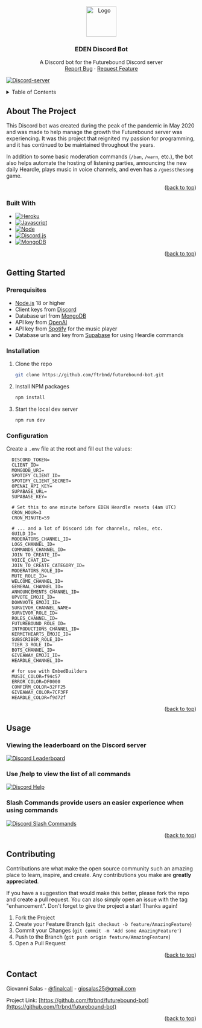 <!-- Improved compatibility of back to top link: See: https://github.com/othneildrew/Best-README-Template/pull/73 -->

<a name="readme-top"></a>

<!--
*** Thanks for checking out the Best-README-Template. If you have a suggestion
*** that would make this better, please fork the repo and create a pull request
*** or simply open an issue with the tag "enhancement".
*** Don't forget to give the project a star!
*** Thanks again! Now go create something AMAZING! :D
-->

<!-- PROJECT LOGO -->
<br />
<div align="center">
  <a href="https://github.com/ftrbnd/futurebound-bot">
    <img src="https://i.imgur.com/rQmm1FM.png" alt="Logo" width="80" height="80">
  </a>
<h3 align="center">EDEN Discord Bot</h3>
  <p align="center">
    A Discord bot for the Futurebound Discord server
    <br />
    <a href="https://github.com/ftrbnd/futurebound-bot/issues">Report Bug</a>
    ·
    <a href="https://github.com/ftrbnd/futurebound-bot/issues">Request Feature</a>
  </p>
</div>

[![Discord-server][Discord-server]][Server-link]

<!-- TABLE OF CONTENTS -->
<details>
  <summary>Table of Contents</summary>
  <ol>
    <li>
      <a href="#about-the-project">About The Project</a>
      <ul>
        <li><a href="#built-with">Built With</a></li>
      </ul>
    </li>
    <li>
      <a href="#getting-started">Getting Started</a>
      <ul>
        <li><a href="#prerequisites">Prerequisites</a></li>
        <li><a href="#installation">Installation</a></li>
        <li><a href="#configuration">Configuration</a></li>
      </ul>
    </li>
    <li><a href="#usage">Usage</a></li>
    <li><a href="#contributing">Contributing</a></li>
    <li><a href="#contact">Contact</a></li>
  </ol>
</details>

<!-- ABOUT THE PROJECT -->

## About The Project

This Discord bot was created during the peak of the pandemic in May 2020 and was made to help manage the growth the Futurebound server was experiencing. It was this project that reignited my passion
for programming, and it has continued to be maintained throughout the years.

In addition to some basic moderation commands (`/ban`, `/warn`, etc.), the bot also helps automate the hosting of listening parties, announcing the new daily Heardle, plays music in voice channels,
and even has a `/guessthesong` game.

<p align="right">(<a href="#readme-top">back to top</a>)</p>

### Built With

- [![Heroku][Heroku]][Heroku-url]
- [![Javascript][Javascript]][Javascript-url]
- [![Node][Node.js]][Node-url]
- [![Discord.js][Discord.js]][DiscordJs-url]
- [![MongoDB][Mongodb]][MongoDb-url]

<p align="right">(<a href="#readme-top">back to top</a>)</p>

<!-- GETTING STARTED -->

## Getting Started

### Prerequisites

- [Node.js](https://nodejs.org/en/) 18 or higher
- Client keys from [Discord](https://discord.com/developers/applications)
- Database url from [MongoDB](https://mongodb.com/)
- API key from [OpenAI](https://openai.com/)
- API key from [Spotify](https://developer.spotify.com/) for the music player
- Database urls and key from [Supabase](https://supabase.com) for using Heardle commands

### Installation

1. Clone the repo
   ```sh
   git clone https://github.com/ftrbnd/futurebound-bot.git
   ```
2. Install NPM packages
   ```sh
   npm install
   ```
3. Start the local dev server
   ```sh
   npm run dev
   ```

### Configuration

Create a `.env` file at the root and fill out the values:

```env
  DISCORD_TOKEN=
  CLIENT_ID=
  MONGODB_URI=
  SPOTIFY_CLIENT_ID=
  SPOTIFY_CLIENT_SECRET=
  OPENAI_API_KEY=
  SUPABASE_URL=
  SUPABASE_KEY=

  # Set this to one minute before EDEN Heardle resets (4am UTC)
  CRON_HOUR=3
  CRON_MINUTE=59

  # ... and a lot of Discord ids for channels, roles, etc.
  GUILD_ID=
  MODERATORS_CHANNEL_ID=
  LOGS_CHANNEL_ID=
  COMMANDS_CHANNEL_ID=
  JOIN_TO_CREATE_ID=
  VOICE_CHAT_ID=
  JOIN_TO_CREATE_CATEGORY_ID=
  MODERATORS_ROLE_ID=
  MUTE_ROLE_ID=
  WELCOME_CHANNEL_ID=
  GENERAL_CHANNEL_ID=
  ANNOUNCEMENTS_CHANNEL_ID=
  UPVOTE_EMOJI_ID=
  DOWNVOTE_EMOJI_ID=
  SURVIVOR_CHANNEL_NAME=
  SURVIVOR_ROLE_ID=
  ROLES_CHANNEL_ID=
  FUTUREBOUND_ROLE_ID=
  INTRODUCTIONS_CHANNEL_ID=
  KERMITHEARTS_EMOJI_ID=
  SUBSCRIBER_ROLE_ID=
  TIER_3_ROLE_ID=
  BOTS_CHANNEL_ID=
  GIVEAWAY_EMOJI_ID=
  HEARDLE_CHANNEL_ID=

  # for use with EmbedBuilders
  MUSIC_COLOR=f94c57
  ERROR_COLOR=DF0000
  CONFIRM_COLOR=32FF25
  GIVEAWAY_COLOR=7CF3FF
  HEARDLE_COLOR=f9d72f
```

<p align="right">(<a href="#readme-top">back to top</a>)</p>

<!-- USAGE EXAMPLES -->

## Usage

### Viewing the leaderboard on the Discord server

[![Discord Leaderboard][discord-leaderboard-screenshot]](https://discord.gg/futurebound)

### Use /help to view the list of all commands

[![Discord Help][discord-help-screenshot]](https://discord.gg/futurebound)

### Slash Commands provide users an easier experience when using commands

[![Discord Slash Commands][discord-slashcommands-screenshot]](https://support.discord.com/hc/en-us/articles/1500000368501-Slash-Commands-FAQ)

<p align="right">(<a href="#readme-top">back to top</a>)</p>

<!-- CONTRIBUTING -->

## Contributing

Contributions are what make the open source community such an amazing place to learn, inspire, and create. Any contributions you make are **greatly appreciated**.

If you have a suggestion that would make this better, please fork the repo and create a pull request. You can also simply open an issue with the tag "enhancement". Don't forget to give the project a
star! Thanks again!

1. Fork the Project
2. Create your Feature Branch (`git checkout -b feature/AmazingFeature`)
3. Commit your Changes (`git commit -m 'Add some AmazingFeature'`)
4. Push to the Branch (`git push origin feature/AmazingFeature`)
5. Open a Pull Request

<p align="right">(<a href="#readme-top">back to top</a>)</p>

<!-- CONTACT -->

## Contact

Giovanni Salas - [@finalcalI](https://twitter.com/finalcali) - giosalas25@gmail.com

Project Link: [https://github.com/ftrbnd/futurebound-bot](https://github.com/ftrbnd/futurebound-bot)

<p align="right">(<a href="#readme-top">back to top</a>)</p>

<!-- MARKDOWN LINKS & IMAGES -->
<!-- https://www.markdownguide.org/basic-syntax/#reference-style-links -->

[contributors-shield]: https://img.shields.io/github/contributors/ftrbnd/futurebound-bot.svg?style=for-the-badge
[contributors-url]: https://github.com/ftrbnd/futurebound-bot/graphs/contributors
[forks-shield]: https://img.shields.io/github/forks/ftrbnd/futurebound-bot.svg?style=for-the-badge
[forks-url]: https://github.com/ftrbnd/futurebound-bot/network/members
[stars-shield]: https://img.shields.io/github/stars/ftrbnd/futurebound-bot.svg?style=for-the-badge
[stars-url]: https://github.com/ftrbnd/futurebound-bot/stargazers
[issues-shield]: https://img.shields.io/github/issues/ftrbnd/futurebound-bot.svg?style=for-the-badge
[issues-url]: https://github.com/ftrbnd/futurebound-bot/issues
[license-shield]: https://img.shields.io/github/license/ftrbnd/futurebound-bot.svg?style=for-the-badge
[license-url]: https://github.com/ftrbnd/futurebound-bot/blob/master/LICENSE.txt
[linkedin-shield]: https://img.shields.io/badge/-LinkedIn-black.svg?style=for-the-badge&logo=linkedin&colorB=555
[linkedin-url]: https://linkedin.com/in/linkedin_username
[product-screenshot]: https://i.imgur.com/OzETWxS.png
[website-leaderboard-screenshot]: https://i.imgur.com/dVr4AOB.png
[discord-leaderboard-screenshot]: https://i.imgur.com/3TyTIKe.png
[discord-help-screenshot]: https://i.imgur.com/0Sd2kXW.png
[discord-slashcommands-screenshot]: https://i.imgur.com/XO2ZYMi.png
[custom-heardle-form]: https://i.imgur.com/w0W4CFN.png
[custom-heardle-result]: https://i.imgur.com/wGNsPv2.png
[Heroku]: https://img.shields.io/badge/Heroku-430098?style=for-the-badge&logo=heroku&logoColor=white
[Heroku-url]: https://www.heroku.com/
[Javascript]: https://img.shields.io/badge/javascript-F7DF1E?style=for-the-badge&logo=javascript&logoColor=black
[Javascript-url]: https://www.javascript.com/
[Node.js]: https://img.shields.io/badge/Node.js-339933?style=for-the-badge&logo=nodedotjs&logoColor=white
[Node-url]: https://nodejs.org/
[Discord.js]: https://img.shields.io/badge/Discord.JS-5865F2?style=for-the-badge&logo=discord&logoColor=white
[DiscordJs-url]: https://discord.js.org/
[MongoDb]: https://img.shields.io/badge/MongoDB-47A248?style=for-the-badge&logo=mongodb&logoColor=white
[Mongodb-url]: https://mongodb.com/
[Discord-server]: https://img.shields.io/discord/655655072885374987?logo=discord&logoColor=white&color=5865F2
[Server-link]: https://discord.gg/futurebound
